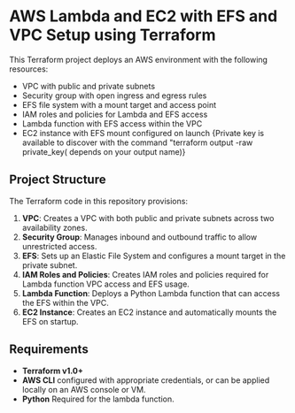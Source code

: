 # AWS Lambda and EC2 with EFS and VPC Setup using Terraform

This Terraform project deploys an AWS environment with the following resources:
- VPC with public and private subnets
- Security group with open ingress and egress rules
- EFS file system with a mount target and access point
- IAM roles and policies for Lambda and EFS access
- Lambda function with EFS access within the VPC
- EC2 instance with EFS mount configured on launch {Private key is available to discover with the command "terraform output -raw private_key( depends on your output name)}

## Project Structure
The Terraform code in this repository provisions:
1. **VPC**: Creates a VPC with both public and private subnets across two availability zones.
2. **Security Group**: Manages inbound and outbound traffic to allow unrestricted access.
3. **EFS**: Sets up an Elastic File System and configures a mount target in the private subnet.
4. **IAM Roles and Policies**: Creates IAM roles and policies required for Lambda function VPC access and EFS usage.
5. **Lambda Function**: Deploys a Python Lambda function that can access the EFS within the VPC.
6. **EC2 Instance**: Creates an EC2 instance and automatically mounts the EFS on startup.

## Requirements
- **Terraform v1.0+**
- **AWS CLI** configured with appropriate credentials, or can be applied locally on an AWS console or VM.
- **Python** Required for the lambda function.